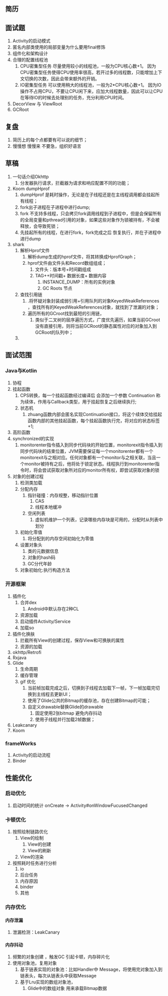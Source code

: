 ## 简历
## 面试题
1. Activity的启动模式
2. 匿名内部类使用的局部变量为什么要用final修饰
3. 组件化和架构设计
4. 合理的配置线程池
	1. CPU密集型任务  尽量使用较小的线程池，一般为CPU核心数+1。  因为CPU密集型任务使得CPU使用率很高，若开过多的线程数，只能增加上下文切换的次数，因此会带来额外的开销。
	2. IO密集型任务  可以使用稍大的线程池，一般为2*CPU核心数+1。  因为IO操作不占用CPU，不要让CPU闲下来，应加大线程数量，因此可以让CPU在等待IO的时候去处理别的任务，充分利用CPU时间。
5. DecorView 与 ViewRoot
6. GCRoot
## 复盘
1.  简历上的每个点都要有可以说的细节；
2. 慢慢想  慢慢来 不要急，组织好语言
## 草稿
1. 一句话介绍Okhttp
	1. 分发器执行请求，拦截器为请求和响应配置不同的功能；
2. Koom dumpHprof
	1. dumpHprof 是耗时操作，无论是在子线程还是在主线程调用都会挂起所有线程；
	2. fork出子进程在子进程中进行dump;
	3. fork 不支持多线程，只会拷贝fork调用线程到子进程中，但是会保留所有的全局变量和pthread引用的对象，如果这些对象作为锁被持有，不会被释放，会导致死锁；
	4. 先挂起所有的线程，在进行fork，fork完成之后 恢复执行，并在子进程中进行dump
3. shark
	1. 解析Hprof文件
		1. 解析dump生成的hprof文件，将其转换成HprofGraph；
		2. hprof文件由文件头和Record数组组成；
			1. 文件头：版本号+时间戳组成
			2. TAG++时间戳+ 数据长度+ 数据内容
				1. INSTANCE_DUMP：所有的实例对象
				2. GC Roots 节点
	2. 查找引用链
		1. .将怀疑对象封装成弱引用+引用队列的对象KeyedWeakReferences ，查找所有的KeyedWeakReferences对象，就找到了泄漏的对象；
		2. 遍历所有的GCroot找到最短的引用链，
			1. 类似于二叉树的层序遍历方式，广度优先遍历，如果当前GCroot没有直接引用，则将当前GCRoot的静态属性对应的对象加入到GCRoot的队列中；
	3. 
## 面试范围
### Java与Kotlin
1. 协程
2. 挂起函数
	1. CPS转换，每一个挂起函数经过编译后 会添加一个参数 Continuation 称为续体，作用与Callback类型，用于挂起恢复之后继续执行;
	2. 状态机
		1. zhuang函数内部会匿名实现Continuation接口，将这个续体交给挂起函数内部的其他挂起函数，每个挂起函数执行完，将对应的状态标签+1;
3. 高阶函数
4. synchronized的实现
	1. monitorenter指令插入到同步代码块的开始位置，monitorexit指令插入到同步代码块的结束位置，JVM需要保证每一个monitorenter都有一个monitorexit与之相对应。任何对象都有一个monitor与之相关联，当且一个monitor被持有之后，他将处于锁定状态。线程执行到monitorenter指令时，将会尝试获取对象所对应的monitor所有权，即尝试获取对象的锁
5. 对象的创建过程
	1.  检测类加载
	2. 分配内存
		1. 指针碰撞：内存规整，移动指针位置
			1. CAS
			2. 线程本地缓冲
		2. 空闲列表
			1. 虚拟机维护一个列表，记录哪些内存块是可用的，分配时从列表中划分
	3. 初始化零值
		1. 将分配到的内存空间初始化为零值
	4. 设置对象头
		1. 类的元数据信息
		2. 对象的hash码
		3. GC分代年龄
	5. 对象初始化:执行构造方法
### 开源框架
1. 插件化
	1. 合并dex
		1. Android中默认存在2种CL 
	2. 资源加载 
	3. 启动插件Activity/Service
	4. 加载so
2. 插件化换肤
	1. 拦截所有View的创建过程，保存View和可换肤的属性 
	2. 资源的加载
3. okhttp/Retrofi
4.  Rxjava
5. Glide
	1. 生命周期
	2. 缓存管理
	3. gif 优化
		1. 当前帧加载完成之后，切换到子线程去加载下一帧，下一帧加载完切换到主线程去更新UI；
		2. 使用了Glide公共的Bitmap的缓存池，存在创建Bitmap的可能；
		3. 自定义drawable替换Glide的drawable
			1. 固定使用2张bitmap 避免内存抖动
			2. 使用子线程并行加载2帧数据；
6. Leakcanary
7. Koom
### frameWorks
1. Activity的启动流程
2. Binder
## 性能优化
### 启动优化
1. 启动时间的统计  onCreate -> Activity#onWindowFucusedChanged
### 卡顿优化
1. 按照绘制链路优化
	1. View的绘制
		1. View的创建
		2. View的刷新
	2. View的渲染
2. 按照耗时任务进行分析
	1. io
	2. 后台任务
	3. 内存原因
	4. binder
	5. 其他
### 内存优化
#### 内存泄漏
1. 泄漏检测：LeakCanary
#### 内存抖动
1. 频繁的对象创建 ，触发GC 引起卡顿，内存碎片化
2.  使用对象池，复用对象
	1. 基于链表实现的对象池：比如Handler中 Message，将使用完对象加入到链表头，每次从链表头中获取Message
	2. 基于Lru实现的数组对象池，
		1. Glide中的数组对象 用来承载Bitmap数据